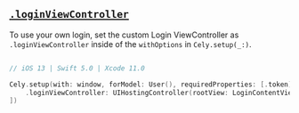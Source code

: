 ## [`.loginViewController`](/api/constants/#enum-celyoptions)

To use your own login, set the custom Login ViewController as `.loginViewController` inside of the `withOptions` in `Cely.setup(_:)`.

```swift

// iOS 13 | Swift 5.0 | Xcode 11.0

Cely.setup(with: window, forModel: User(), requiredProperties: [.token], withOptions: [
    .loginViewController: UIHostingController(rootView: LoginContentView())
])

```
